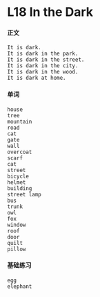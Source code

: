 # L18 In the Dark

#### 正文

    It is dark.
    It is dark in the park.
    It is dark in the street.
    It is dark in the city.
    It is dark in the wood.
    It is dark at home.

#### 单词

    house
    tree
    mountain
    road
    cat
    gate
    wall
    overcoat
    scarf
    cat
    street
    bicycle
    helmet
    building
    street lamp
    bus
    trunk
    owl
    fox
    window
    roof
    door
    quilt
    pillow

#### 基础练习

    egg
    elephant

